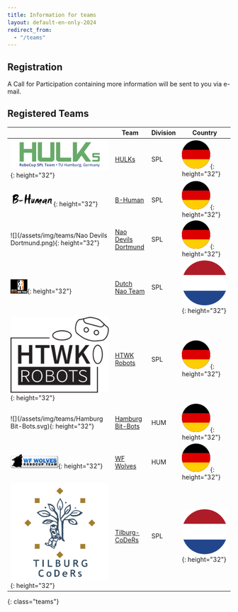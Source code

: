 ```yaml
---
title: Information for teams
layout: default-en-only-2024
redirect_from:
  - "/teams"
---
```


## Registration

A Call for Participation containing more information will be sent to you via e-mail.
<!-- If you did not get this e-mail, you can register at [hulks@tuhh.de](mailto:hulks@tuhh.de). -->

## Registered Teams

|                                                                 | Team                                                                                               | Division | Country                                        |
| --------------------------------------------------------------- | -------------------------------------------------------------------------------------------------- | -------- | ---------------------------------------------- |
| ![](/assets/img/teams/HULKs.svg){: height="32"}                 | [HULKs](https://hulks.de)                                                                          | SPL      | ![DE](/assets/img/flags/de.svg){: height="32"} |
| ![](/assets/img/teams/B-Human.png){: height="32"}               | [B-Human](https://www.b-human.de)                                                                  | SPL      | ![DE](/assets/img/flags/de.svg){: height="32"} |
| ![](/assets/img/teams/Nao Devils Dortmund.png){: height="32"}   | [Nao Devils Dortmund](https://naodevils.de/)                                                       | SPL      | ![DE](/assets/img/flags/de.svg){: height="32"} |
| ![](/assets/img/teams/DNT_logo.png){: height="32"}              | [Dutch Nao Team](http://www.dutchnaoteam.nl)                                                       | SPL      | ![NL](/assets/img/flags/nl.svg){: height="32"} |
| ![](/assets/img/teams/HTWK.svg){: height="32"}                  | [HTWK Robots](http://www.htwk-robots.de)                                                           | SPL      | ![DE](/assets/img/flags/de.svg){: height="32"} |
| ![](/assets/img/teams/Hamburg Bit-Bots.svg){: height="32"}      | [Hamburg Bit-Bots](http://bit-bots.de)                                                             | HUM      | ![DE](/assets/img/flags/de.svg){: height="32"} |
| ![](/assets/img/teams/wolves.png){: height="32"}                | [WF Wolves](http://www.wf-wolves.de)                                                               | HUM      | ![DE](/assets/img/flags/de.svg){: height="32"} |
| ![](/assets/img/teams/tilburg-coders.png){: height="32"}        | [Tilburg-CoDeRs](https://www.tilburg-coders.eu/)                                                   | SPL      | ![DE](/assets/img/flags/nl.svg){: height="32"} |

{: class="teams"}
